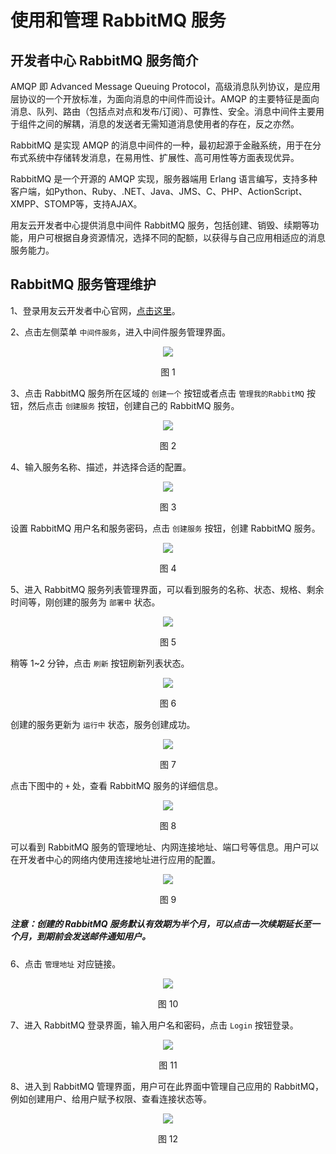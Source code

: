 # 使用和管理 RabbitMQ 服务

## 开发者中心 RabbitMQ 服务简介 

AMQP 即 Advanced Message Queuing Protocol，高级消息队列协议，是应用层协议的一个开放标准，为面向消息的中间件而设计。AMQP 的主要特征是面向消息、队列、路由（包括点对点和发布/订阅）、可靠性、安全。消息中间件主要用于组件之间的解耦，消息的发送者无需知道消息使用者的存在，反之亦然。

RabbitMQ 是实现 AMQP 的消息中间件的一种，最初起源于金融系统，用于在分布式系统中存储转发消息，在易用性、扩展性、高可用性等方面表现优异。

RabbitMQ 是一个开源的 AMQP 实现，服务器端用 Erlang 语言编写，支持多种客户端，如Python、Ruby、.NET、Java、JMS、C、PHP、ActionScript、XMPP、STOMP等，支持AJAX。

用友云开发者中心提供消息中间件 RabbitMQ 服务，包括创建、销毁、续期等功能，用户可根据自身资源情况，选择不同的配额，以获得与自己应用相适应的消息服务能力。

## RabbitMQ 服务管理维护 

1、登录用友云开发者中心官网，[点击这里](https://developer.yonyoucloud.com)。

2、点击左侧菜单 `中间件服务`，进入中间件服务管理界面。
<div align=center>
<img src="/articles/developer/5-/images/middleware.png"/>
</div>
<p align="center">图 1</p>

3、点击 RabbitMQ 服务所在区域的 `创建一个` 按钮或者点击 `管理我的RabbitMQ` 按钮，然后点击 `创建服务` 按钮，创建自己的 RabbitMQ 服务。
<div align=center>
<img src="/articles/developer/5-/images/rabbitmq/rabbitmq_1.png"/>
</div>
<p align="center">图 2</p>

4、输入服务名称、描述，并选择合适的配置。
<div align=center>
<img src="/articles/developer/5-/images/rabbitmq/rabbitmq_2.png"/>
</div>
<p align="center">图 3</p>

设置 RabbitMQ 用户名和服务密码，点击 `创建服务` 按钮，创建 RabbitMQ 服务。
<div align=center>
<img src="/articles/developer/5-/images/rabbitmq/rabbitmq_3.png"/>
</div>
<p align="center">图 4</p>

5、进入 RabbitMQ 服务列表管理界面，可以看到服务的名称、状态、规格、剩余时间等，刚创建的服务为 `部署中` 状态。
<div align=center>
<img src="/articles/developer/5-/images/rabbitmq/rabbitmq_4.png"/>
</div>
<p align="center">图 5</p>

稍等 1~2 分钟，点击 `刷新` 按钮刷新列表状态。
<div align=center>
<img src="/articles/developer/5-/images/rabbitmq/rabbitmq_5.png"/>
</div>
<p align="center">图 6</p>

创建的服务更新为 `运行中` 状态，服务创建成功。
<div align=center>
<img src="/articles/developer/5-/images/rabbitmq/rabbitmq_6.png"/>
</div>
<p align="center">图 7</p>

点击下图中的 `+` 处，查看 RabbitMQ 服务的详细信息。
<div align=center>
<img src="/articles/developer/5-/images/rabbitmq/rabbitmq_7.png"/>
</div>
<p align="center">图 8</p>

可以看到 RabbitMQ 服务的管理地址、内网连接地址、端口号等信息。用户可以在开发者中心的网络内使用连接地址进行应用的配置。
<div align=center>
<img src="/articles/developer/5-/images/rabbitmq/rabbitmq_8.png"/>
</div>
<p align="center">图 9</p>

##### 注意：创建的 RabbitMQ 服务默认有效期为半个月，可以点击一次续期延长至一个月，到期前会发送邮件通知用户。

6、点击 `管理地址` 对应链接。
<div align=center>
<img src="/articles/developer/5-/images/rabbitmq/rabbitmq_9.png"/>
</div>
<p align="center">图 10</p>

7、进入 RabbitMQ 登录界面，输入用户名和密码，点击 `Login` 按钮登录。
<div align=center>
<img src="/articles/developer/5-/images/rabbitmq/rabbitmq_10.png"/>
</div>
<p align="center">图 11</p>

8、进入到 RabbitMQ 管理界面，用户可在此界面中管理自己应用的 RabbitMQ，例如创建用户、给用户赋予权限、查看连接状态等。
<div align=center>
<img src="/articles/developer/5-/images/rabbitmq/rabbitmq_11.png"/>
</div>
<p align="center">图 12</p>
